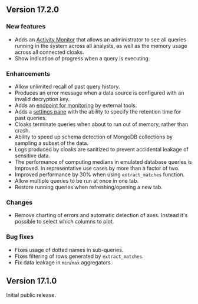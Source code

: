 ## Version 17.2.0

### New features

- Adds an [Activity Monitor](/admin/activity_monitor) that allows an administrator to see all queries running in the system across all analysts, as well as the memory usage across all connected cloaks.
- Show indication of progress when a query is executing.

### Enhancements

- Allow unlimited recall of past query history.
- Produces an error message when a data source is configured with an invalid decryption key.
- Adds an [endpoint for monitoring](/docs#monitoring) by external tools.
- Adds a [settings pane](/admin/settings) with the ability to specify the retention time for past queries.
- Cloaks terminate queries when about to run out of memory, rather than crash.
- Ability to speed up schema detection of MongoDB collections by sampling a subset of the data.
- Logs produced by cloaks are sanitized to prevent accidental leakage of sensitive data.
- The performance of computing medians in emulated database queries is improved. In representative use cases by more than a factor of two.
- Improved performance by 30% when using `extract_matches` function.
- Allow multiple queries to be run at once in one tab.
- Restore running queries when refreshing/opening a new tab.

### Changes

- Remove charting of errors and automatic detection of axes. Instead it's possible to select which columns to plot.

### Bug fixes
- Fixes usage of dotted names in sub-queries.
- Fixes filtering of rows generated by `extract_matches`.
- Fix data leakage in `min`/`max` aggregators.

## Version 17.1.0

Initial public release.
